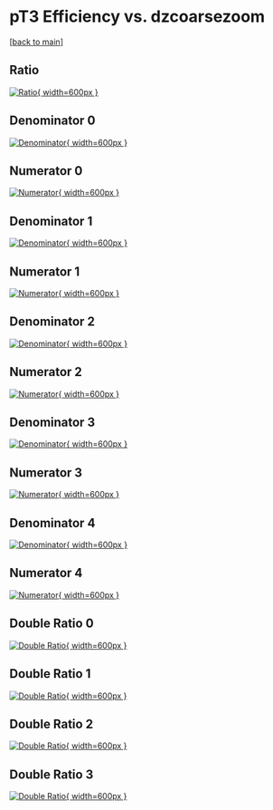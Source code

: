 # pT3 Efficiency vs. dzcoarsezoom

[[back to main](./)]



## Ratio

[![Ratio](../mtv/var/pT3_loweta_211_1_eff_dzcoarsezoom.png){ width=600px }](../mtv/var/pT3_loweta_211_1_eff_dzcoarsezoom.pdf)

## Denominator 0

[![Denominator](../mtv/den/pT3_loweta_211_1_eff_dzcoarsezoom_den0.png){ width=600px }](../mtv/den/pT3_loweta_211_1_eff_dzcoarsezoom_den0.pdf)

## Numerator 0

[![Numerator](../mtv/num/pT3_loweta_211_1_eff_dzcoarsezoom_num0.png){ width=600px }](../mtv/num/pT3_loweta_211_1_eff_dzcoarsezoom_num0.pdf)

## Denominator 1

[![Denominator](../mtv/den/pT3_loweta_211_1_eff_dzcoarsezoom_den1.png){ width=600px }](../mtv/den/pT3_loweta_211_1_eff_dzcoarsezoom_den1.pdf)

## Numerator 1

[![Numerator](../mtv/num/pT3_loweta_211_1_eff_dzcoarsezoom_num1.png){ width=600px }](../mtv/num/pT3_loweta_211_1_eff_dzcoarsezoom_num1.pdf)

## Denominator 2

[![Denominator](../mtv/den/pT3_loweta_211_1_eff_dzcoarsezoom_den2.png){ width=600px }](../mtv/den/pT3_loweta_211_1_eff_dzcoarsezoom_den2.pdf)

## Numerator 2

[![Numerator](../mtv/num/pT3_loweta_211_1_eff_dzcoarsezoom_num2.png){ width=600px }](../mtv/num/pT3_loweta_211_1_eff_dzcoarsezoom_num2.pdf)

## Denominator 3

[![Denominator](../mtv/den/pT3_loweta_211_1_eff_dzcoarsezoom_den3.png){ width=600px }](../mtv/den/pT3_loweta_211_1_eff_dzcoarsezoom_den3.pdf)

## Numerator 3

[![Numerator](../mtv/num/pT3_loweta_211_1_eff_dzcoarsezoom_num3.png){ width=600px }](../mtv/num/pT3_loweta_211_1_eff_dzcoarsezoom_num3.pdf)

## Denominator 4

[![Denominator](../mtv/den/pT3_loweta_211_1_eff_dzcoarsezoom_den4.png){ width=600px }](../mtv/den/pT3_loweta_211_1_eff_dzcoarsezoom_den4.pdf)

## Numerator 4

[![Numerator](../mtv/num/pT3_loweta_211_1_eff_dzcoarsezoom_num4.png){ width=600px }](../mtv/num/pT3_loweta_211_1_eff_dzcoarsezoom_num4.pdf)

## Double Ratio 0

[![Double Ratio](../mtv/ratio/pT3_loweta_211_1_eff_dzcoarsezoom_ratio0.png){ width=600px }](../mtv/ratio/pT3_loweta_211_1_eff_dzcoarsezoom_ratio0.pdf)

## Double Ratio 1

[![Double Ratio](../mtv/ratio/pT3_loweta_211_1_eff_dzcoarsezoom_ratio1.png){ width=600px }](../mtv/ratio/pT3_loweta_211_1_eff_dzcoarsezoom_ratio1.pdf)

## Double Ratio 2

[![Double Ratio](../mtv/ratio/pT3_loweta_211_1_eff_dzcoarsezoom_ratio2.png){ width=600px }](../mtv/ratio/pT3_loweta_211_1_eff_dzcoarsezoom_ratio2.pdf)

## Double Ratio 3

[![Double Ratio](../mtv/ratio/pT3_loweta_211_1_eff_dzcoarsezoom_ratio3.png){ width=600px }](../mtv/ratio/pT3_loweta_211_1_eff_dzcoarsezoom_ratio3.pdf)

